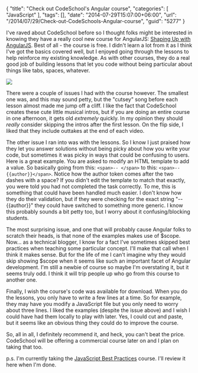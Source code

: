 {
	"title": "Check out CodeSchool's Angular course",
	"categories": [
		"JavaScript"
	],
	"tags": [],
	"date": "2014-07-29T15:07:00+06:00",
	"url": "/2014/07/29/Check-out-CodeSchools-Angular-course",
	"guid": "5277"
}

<p>
I've raved about CodeSchool before so I thought folks might be interested in knowing they have a really cool new course for AngularJS: <a href="https://www.codeschool.com/courses/shaping-up-with-angular-js">Shaping Up with AngularJS</a>. Best of all - the course is free. I didn't learn a lot from it as I think I've got the basics covered well, but I enjoyed going through the lessons to help reinforce my existing knowledge. As with other courses, they do a real good job of building lessons that let you code without being particular about things like tabs, spaces, whatever. 
</p>
<!--more-->
<p>
<img src="https://static.raymondcamden.com/images/sua.jpg" />
</p>

<p>
There were a couple of issues I had with the course however. The smallest one was, and this may sound petty, but the "cutsey" song before each lesson almost made me jump off a cliff. I like the fact that CodeSchool creates these cute little musical intros, but if you are doing an entire course in one afternoon, it gets old <i>extremely</i> quickly. In my opinion they should <i>really</i> consider skipping the intros after the first lesson. On the flip side, I liked that they include outtakes at the end of each video.
</p>

<p>
The other issue I ran into was with the lessons. So I know I just praised how they let you answer solutions without being picky about how you write your code, but sometimes it was picky in ways that could be confusing to users. Here is a great example. You are asked to modify an HTML template to add a value. So basically going from this: <code>&lt;span&gt;-- &lt;/span&gt;</code> to this: <code>&lt;span&gt;-- {{author}}&lt;/span&gt;</code>. Notice how the author token comes after the two dashes with a space? If you didn't edit the template to match that exactly, you were told you had not completed the task correctly. To me, this is something that could have been handled much easier. I don't know how they do their validation, but if they were checking for the exact string "-- {{author}}" they could have switched to something more generic. I know this probably sounds a bit petty too, but I worry about it confusing/blocking students.
</p>

<p>
The most surprising issue, and one that will probably cause Angular folks to scratch their heads, is that none of the examples makes use of $scope. Now... as a technical blogger, I know for a fact I've sometimes skipped best practices when teaching some particular concept. I'll make that call when I think it makes sense. But for the life of me I can't imagine why they would skip showing $scope when it seems like such an important facet of Angular development. I'm still a newbie of course so maybe I'm overstating it, but it seems truly odd. I think it will trip people up who go from this course to another one.
</p>

<p>
Finally, I wish the course's code was available for download. When you do the lessons, you only have to write a few lines at a time. So for example, they may have you modify a JavaScript file but you only need to worry about three lines. I liked the examples (despite the issue above) and I wish I could have had them locally to play with later. Yes, I could cut and paste, but it seems like an obvious thing they could do to improve the course.
</p>

<p>
So, all in all, I definitely recommend it, and heck, you can't beat the price. CodeSchool will be offering a commercial course later on and I plan on taking that too.
</p>

<p>
p.s. I'm currently taking the <a href="https://www.codeschool.com/courses/javascript-best-practices">JavaScript Best Practices</a> course. I'll review it here when I'm done.
</p>